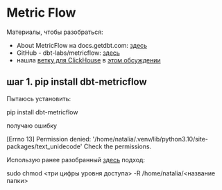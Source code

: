 # Metric Flow

Материалы, чтобы разобраться:
- About MetricFlow на docs.getdbt.com: [здесь](https://docs.getdbt.com/docs/build/about-metricflow)
- GitHub - dbt-labs/metricflow: [здесь](https://github.com/dbt-labs/metricflow)
- нашла [ветку для ClickHouse](https://github.com/kolatr-dev/metricflow/tree/feature/support-clickhouse) в [этом обсуждении](https://discourse.getdbt.com/t/metricflow-with-clickhouse-adapter/12857)

## шаг 1. pip install dbt-metricflow

Пытаюсь установить:

  pip install dbt-metricflow
  
получаю ошибку 

  [Errno 13] Permission denied: '/home/natalia/.venv/lib/python3.10/site-packages/text_unidecode'
  Check the permissions.

Использую ранее разобранный [здесь](https://github.com/Malakhova-Natalya/Snippets/blob/main/dbt/start_dbt_project_from_github/README.md) подход:

   sudo chmod <три цифры уровня доступа> -R /home/natalia/<название папки>

